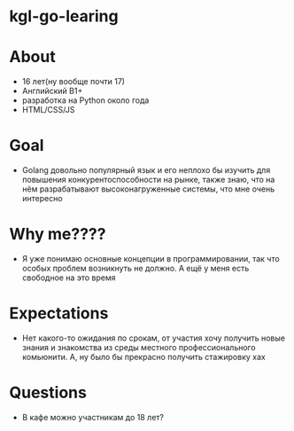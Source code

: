 # kgl-go-learing
# About
- 16 лет(ну вообще почти 17)
- Английский B1+
- разработка на Python около года
- HTML/CSS/JS
# Goal
- Golang довольно популярный язык и его неплохо бы изучить для повышения конкурентоспособности на рынке, также знаю, что на нём разрабатывают высоконагруженные системы, что мне очень интересно
# Why me????
- Я уже понимаю основные концепции в программировании, так что особых проблем возникнуть не должно. А ещё у меня есть свободное на это время
# Expectations
- Нет какого-то ожидания по срокам, от участия хочу получить новые знания и знакомства из среды местного профессионального комьюнити. А, ну было бы прекрасно получить стажировку хах
# Questions
- В кафе можно участникам до 18 лет?
